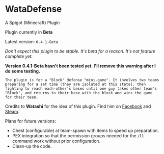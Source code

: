 # WataDefense
A Spigot (Minecraft) Plugin 

Plugin currently in **Beta**

Latest version: `0.4.1-Beta`

_Don't expect this plugin to be stable. It's beta for a reason._
_It's not feature complete yet._

**Version 0.4.1-Beta hasn't been tested yet. I'll remove this warning after I do some testing.**

```The plugin is for a "Block" defense "mini-game". It involves two teams preparing for a set time (they are isolated at this state), then fighting to reach each-other's bases until one guy takes other team's "Block", and returns to their base with the block and wins the game for their team.```

Credits to **Watashi** for the idea of this plugin. Find him on [Facebook](https://facebook.com/mack.pandey) and [Steam](https://steamcommunity.com/profiles/76561198378308596).

Plans for future versions:

* Chest (configurable) at team-spawn with items to speed up preparation.
* PEX integration so that the permission groups needed for the `/ll` command work without prior configuration.
* Clean-up the code.
